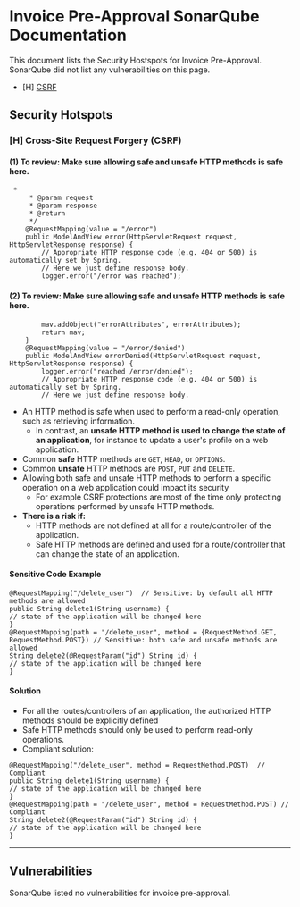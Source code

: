 # Invoice Pre-Approval SonarQube Documentation 
This document lists the Security Hostspots for Invoice Pre-Approval. SonarQube did not list any vulnerabilities on this page.
- [H] [CSRF](https://github.com/KellyTTan/Documentation/blob/main/invoice_pre_approval/sonarQube/documentation/invoice_preapproval_sonarQube.md#h-cross-sit-request-forgery-csrf)

## Security Hotspots 
### [H] Cross-Site Request Forgery (CSRF)
#### (1) To review: Make sure allowing safe and unsafe HTTP methods is safe here.
```
 *
     * @param request
     * @param response
     * @return
     */
    @RequestMapping(value = "/error")
    public ModelAndView error(HttpServletRequest request, HttpServletResponse response) {
        // Appropriate HTTP response code (e.g. 404 or 500) is automatically set by Spring.
        // Here we just define response body.
        logger.error("/error was reached");
```
#### (2) To review: Make sure allowing safe and unsafe HTTP methods is safe here.
```
        mav.addObject("errorAttributes", errorAttributes);
        return mav;
    }
    @RequestMapping(value = "/error/denied")
    public ModelAndView errorDenied(HttpServletRequest request, HttpServletResponse response) {
        logger.error("reached /error/denied");
        // Appropriate HTTP response code (e.g. 404 or 500) is automatically set by Spring.
        // Here we just define response body.
```
- An HTTP method is safe when used to perform a read-only operation, such as retrieving information. 
  - In contrast, an **unsafe HTTP method is used to change the state of an application**, for instance to update a user's profile on a web application.
- Common **safe** HTTP methods are `GET`, `HEAD`, or `OPTIONS`.
- Common **unsafe** HTTP methods are `POST`, `PUT` and `DELETE`.
- Allowing both safe and unsafe HTTP methods to perform a specific operation on a web application could impact its security
  - For example CSRF protections are most of the time only protecting operations performed by unsafe HTTP methods.
- **There is a risk if:**
  - HTTP methods are not defined at all for a route/controller of the application.
  - Safe HTTP methods are defined and used for a route/controller that can change the state of an application.
#### Sensitive Code Example
```
@RequestMapping("/delete_user")  // Sensitive: by default all HTTP methods are allowed
public String delete1(String username) {
// state of the application will be changed here
}
@RequestMapping(path = "/delete_user", method = {RequestMethod.GET, RequestMethod.POST}) // Sensitive: both safe and unsafe methods are allowed
String delete2(@RequestParam("id") String id) {
// state of the application will be changed here
}
```
#### Solution 
- For all the routes/controllers of an application, the authorized HTTP methods should be explicitly defined
- Safe HTTP methods should only be used to perform read-only operations.
- Compliant solution:
```
@RequestMapping("/delete_user", method = RequestMethod.POST)  // Compliant
public String delete1(String username) {
// state of the application will be changed here
}
@RequestMapping(path = "/delete_user", method = RequestMethod.POST) // Compliant
String delete2(@RequestParam("id") String id) {
// state of the application will be changed here
}
```

***

## Vulnerabilities 
SonarQube listed no vulnerabilities for invoice pre-approval.
